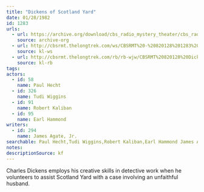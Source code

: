 ```yaml
---
title: "Dickens of Scotland Yard"
date: 01/28/1982
id: 1283
urls: 
  - url: https://archive.org/download/cbs_radio_mystery_theater/cbs_radio_mystery_theater-1251-1300.zip/cbs_radio_mystery_theater-1251-1300%2Fcbsrmt_1283_dickens_of_scotland_yard.mp3
    source: archive-org
  - url: http://cbsrmt.thelongtrek.com/ws/CBSRMT%20-%20820128%201283%20Dickens%20Of%20Scotland%20Yard_ws.mp3
    source: kl-ws
  - url: http://cbsrmt.thelongtrek.com/rb/rb-wjw/CBSRMT%20820128%20Dickens%20of%20Scotland%20Yard_wjw.mp3
    source: kl-rb
tags: 
actors:  
  - id: 58
    name: Paul Hecht  
  - id: 326
    name: Tudi Wiggins  
  - id: 91
    name: Robert Kaliban  
  - id: 95
    name: Earl Hammond
writers:  
  - id: 294
    name: James Agate, Jr.
searchable: Paul Hecht,Tudi Wiggins,Robert Kaliban,Earl Hammond James Agate, Jr.
notes: 
descriptionSource: kf
---
```

Charles Dickens employs his creative skills in detective work when he volunteers to assist Scotland Yard with a case involving an unfaithful husband.